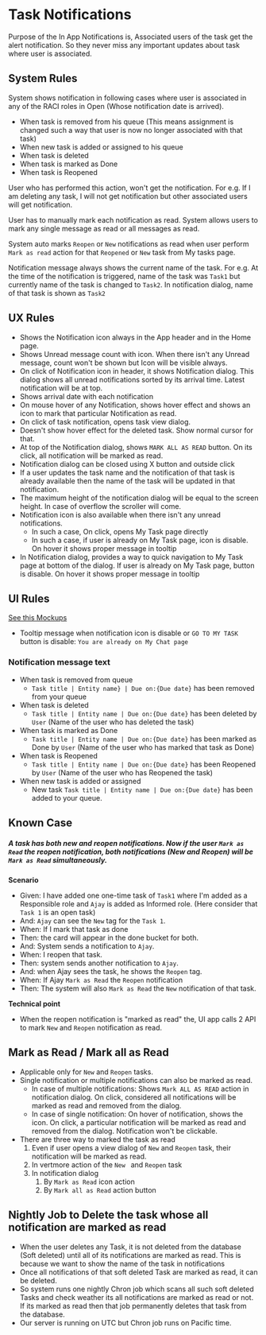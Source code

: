 # Task Notifications

Purpose of the In App Notifications is, Associated users of the task get the alert notification. So they never miss any important updates about task where user is associated.

## System Rules

System shows notification in following cases where user is associated in any of the RACI roles in Open (Whose notification date is arrived).

- When task is removed from his queue (This means assignment is changed such a way that user is now no longer associated with that task)
- When new task is added or assigned to his queue
- When task is deleted 
- When task is marked as Done
- When task is Reopened

User who has performed this action, won't get the notification. For e.g. If I am deleting any task, I will not get notification but other associated users will get notification.

User has to manually mark each notification as read. System allows users to mark any single message as read or all messages as read.

System auto marks `Reopen` or `New`  notifications as read when user perform `Mark as read` action for that `Reopened` or `New`  task from My tasks page.

Notification message always shows the current name of the task. For e.g. At the time of the notification is triggered, name of the task was `Task1` but currently name of the task is changed to `Task2`. In notification dialog, name of that task is shown as `Task2`


## UX Rules

- Shows the Notification icon always in the App header and in the Home page.
- Shows Unread message count with icon. When there isn't any Unread message, count won't be shown but Icon will be visible always.
- On click of Notification icon in header, it shows Notification dialog. This dialog shows all unread notifications sorted by its arrival time. Latest notification will be at top. 
- Shows arrival date with each notification
- On mouse hover of any Notification, shows hover effect and shows an icon to mark that particular Notification as read. 
- On click of task notification, opens task view dialog. 
- Doesn't show hover effect for the deleted task. Show normal cursor for that.
- At top of the Notification dialog, shows `MARK ALL AS READ` button. On its click, all notification will be marked as read. 
- Notification dialog can be closed using X button and outside click
- If a user updates the task name and the notification of that task is already available then the name of the task will be updated in that notification.
- The maximum height of the notification dialog will be equal to the screen height. In case of overflow the scroller will come.
- Notification icon is also available when there isn't any unread notifications.
  - In such a case, On click, opens My Task page directly
  - In such a case, if user is already on My Task page, icon is disable. On hover it shows proper message in tooltip
- In Notification dialog, provides a way to quick navigation to My Task page at bottom of the dialog. If user is already on My Task page, button is disable. On hover it shows proper message in tooltip

## UI Rules

[See this Mockups](https://drive.google.com/file/d/1cIQId1jyl-j5ogK1310VbK9NhPewbAsu/view?usp=sharing)
- Tooltip message when notification icon is disable or `GO TO MY TASK` button is disable: `You are already on My Chat page`


### Notification message text

- When task is removed from queue
  - `Task title | Entity name} | Due on:{Due date}` has been removed from your queue
- When task is deleted
  - `Task title | Entity name | Due on:{Due date}` has been deleted by `User` (Name of the user who has deleted the task)
- When task is marked as Done
  - `Task title | Entity name | Due on:{Due date}` has been marked as Done by `User` (Name of the user who has marked that task as Done)
- When task is Reopened
  - `Task title | Entity name | Due on:{Due date}` has been Reopened by `User` (Name of the user who has Reopened the task)
- When new task is added or assigned
  - New task `Task title | Entity name | Due on:{Due date}` has been added to your queue.



## Known Case

##### A task has both new and reopen notifications. Now if the user `Mark as Read` the reopen notification, both notifications (New and Reopen) will be `Mark as Read` simultaneously.

**Scenario**

- Given: I have added one one-time task of `Task1`  where I'm added as a Responsible role and `Ajay` is added as Informed role. (Here consider that `Task 1` is an open task)
- And: `Ajay` can see the `New` tag for the `Task 1`.
- When: If I mark that task as done 
- Then: the card will appear in the done bucket for both. 
- And: System sends a notification to `Ajay`.
- When: I reopen that task. 
- Then: system sends another notification to `Ajay`.
- And: when Ajay sees the task, he shows the `Reopen` tag.
- When: If Ajay `Mark as Read` the `Reopen` notification
- Then: The system will also `Mark as Read` the `New` notification of that task.

**Technical point**

- When the reopen notification is "marked as read" the, UI app calls 2 API to mark `New` and `Reopen` notification as read.



## Mark as Read / Mark all as Read

- Applicable only for `New` and `Reopen` tasks.
- Single notification or multiple notifications can also be marked as read.
  - In case of multiple notifications: Shows `Mark ALL AS READ` action in notification dialog. On click, considered all notifications will be marked as read and removed from the dialog.
  - In case of single notification: On hover of notification, shows the icon. On click, a particular notification will be marked as read and removed from the dialog. Notification won't be clickable.
- There are three way to marked the task as read
  1. Even if user opens a view dialog of `New` and `Reopen` task, their notification will be marked as read.
  1. In vertmore action of the `New ` and `Reopen` task
  3. In notification dialog
     1. By `Mark as Read` icon action 
     2. By `Mark all as Read` action button

## Nightly Job to Delete the task whose all notification are marked as read
- When the user deletes any Task, it is not deleted from the database (Soft deleted) until all of its notifications are marked as read. This is because we want to show the name of the task in notifications
- Once all notifications of that soft deleted Task are marked as read, it can be deleted. 
- So system runs one nightly Chron job which scans all such soft deleted Tasks and check weather its all notifications are marked as read or not. If its marked as read then that job permanently deletes that task from the database.
- Our server is running on UTC but Chron job runs on Pacific time.

